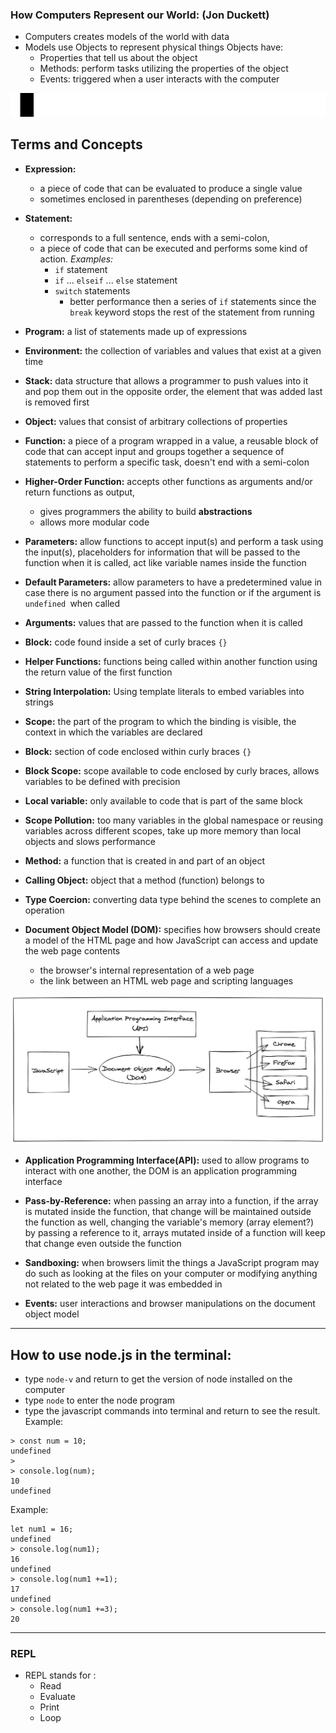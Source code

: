 ### How Computers Represent our World: (Jon Duckett)
- Computers creates models of the world with data
- Models use Objects to represent physical things
 Objects have:
  - Properties that tell us about the object
  - Methods: perform tasks utilizing the properties of the object
  - Events: triggered when a user interacts with the computer  

![fancy divider](../img/Line-Ornament1.svg)
## Terms and Concepts
- **Expression:** 
  - a piece of code that can be evaluated to produce a single value
  - sometimes enclosed in parentheses (depending on preference)

- **Statement:** 
  - corresponds to a full sentence, ends with a semi-colon, 
  - a piece of code that can be executed and performs some kind of action.
  *Examples:*
    - `if` statement
    - `if` ... `elseif` ... `else` statement
    - `switch` statements
      - better performance then a series of `if` statements since the `break` keyword stops the rest of the statement from running

- **Program:** a list of statements made up of expressions
- **Environment:** the collection of variables and values that exist at a given time

- **Stack:** data structure that allows a programmer to push values into it and pop them out in the opposite order, the element that was added last is removed first

- **Object:** values that consist of arbitrary collections of properties 


- **Function:** a piece of a program wrapped in a value, a reusable block of code that can accept input  and groups together a sequence of statements to perform a specific task, doesn't end with a semi-colon

- **Higher-Order Function:** accepts other functions as arguments and/or return functions as output, 
  - gives programmers the ability to build **abstractions**
  - allows more modular code

- **Parameters:** allow functions to accept input(s) and perform a task using the input(s), placeholders for information that will be passed to the function when it is called, act like variable names inside the function

- **Default Parameters:** allow parameters to have a predetermined value in case there is no argument passed into the function or if the argument is `undefined `when called

- **Arguments:** values that are passed to the function when it is called

- **Block:** code found inside a set of curly braces `{}`

- **Helper Functions:** functions being called within another function using the return value of the first function

- **String Interpolation:** Using template literals to embed variables into strings

- **Scope:** the part of the program to which the binding is visible, the context in which the variables are declared

- **Block:** section of code enclosed within curly braces `{}`

- **Block Scope:** scope available to code enclosed by curly braces, allows variables to be defined with precision

- **Local variable:** only available to code that is part of the same block

- **Scope Pollution:** too many variables in the global namespace or reusing variables across different scopes, take up more memory than local objects and slows performance

- **Method:** a function that is created in and part of an object

- **Calling Object:** object that a method (function) belongs to

- **Type Coercion:** converting data type behind the scenes to complete an operation

- **Document Object Model (DOM):** specifies how browsers should create a model of the HTML page and how JavaScript can access and update the web page contents
  - the browser's internal representation of a web page
  - the link between an HTML web page and scripting languages

![DOM chart](../img/DOM-chart.png)

- **Application Programming Interface(API):** used to allow programs to interact with one another, the DOM is an application programming interface

- **Pass-by-Reference:** when passing an array into a function, if the array is mutated inside the function, that change will be maintained outside the function as well, changing the variable's memory (array element?) by passing a reference to it, arrays mutated inside of a function will keep that change even outside the function

- **Sandboxing:** when browsers limit the things a JavaScript program may do such as looking at the files on your computer or modifying anything not related to the web page it was embedded in 
 
- **Events:** user interactions and browser 
manipulations on the document object model

---

## How to use node.js in the terminal:

- type `node-v` and return to get the version of node installed on the computer
- type `node` to enter the node program
- type the javascript commands into terminal and return to see the result. 
Example:
```
> const num = 10;
undefined
> 
> console.log(num);
10
undefined
```
Example:
```
let num1 = 16;
undefined
> console.log(num1);
16
undefined
> console.log(num1 +=1);
17
undefined
> console.log(num1 +=3);
20
```
---
### REPL
- REPL stands for :
  - Read
  - Evaluate
  - Print
  - Loop

